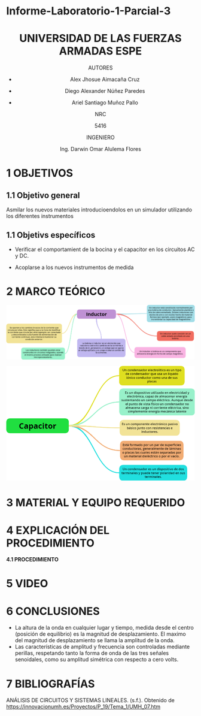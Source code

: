 # Informe-Laboratorio-1-Parcial-3

<div align="center">

# UNIVERSIDAD DE LAS FUERZAS ARMADAS ESPE
  
AUTORES

* Alex Jhosue Aimacaña Cruz

* Diego Alexander Núñez Paredes

* Ariel Santiago Muñoz Pallo

NRC
  
5416

INGENIERO

Ing. Darwin Omar Alulema Flores

</div>


# 1 OBJETIVOS

## **1.1 Objetivo general**

Asmilar los nuevos materiales introducioendolos en un simulador utilizando los diferentes instrumentos 

## **1.1 Objetivs específicos**

* Verificar el comportamient de la bocina y el capacitor en los circuitos AC y DC.

* Acoplarse a los nuevos instrumentos de medida

# 2 MARCO TEÓRICO
<div align="center">
  
![image](https://github.com/Jhosu115/Informe-Laboratorio-1-Parcial-3/blob/main/png%20(1).png)
  
![image](https://github.com/Jhosu115/Informe-Laboratorio-1-Parcial-3/blob/main/png%20(2).png)
  
</div>

# 3 MATERIAL Y EQUIPO REQUERIDO

<div align="center">
     

  
</div>

# 4 EXPLICACIÓN DEL PROCEDIMIENTO

**4.1 PROCEDIMIENTO**

# 5 VIDEO 

# 6 CONCLUSIONES 

- La altura de la onda en cualquier lugar y tiempo, medida desde el centro (posición de equilibrio) es la magnitud de desplazamiento. El maximo del magnitud de desplazamiento se llama la amplitud de la onda.
- Las características de amplitud y frecuencia son controladas mediante perillas, respetando tanto la forma de onda de las tres señales senoidales, como su amplitud simétrica con respecto a cero volts.

# 7 BIBLIOGRAFÍAS

ANÁLISIS DE CIRCUITOS Y SISTEMAS LINEALES. (s.f.). Obtenido de https://innovacionumh.es/Proyectos/P_19/Tema_1/UMH_07.htm
